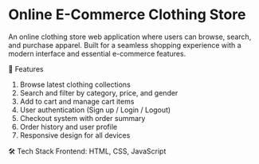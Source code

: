 #  Online E-Commerce Clothing Store
An online clothing store web application where users can browse, search, and purchase apparel. Built for a seamless shopping experience with a modern interface and essential e-commerce features.

🚀 Features

1. Browse latest clothing collections
2. Search and filter by category, price, and gender
3. Add to cart and manage cart items
4.  User authentication (Sign up / Login / Logout)
5.   Checkout system with order summary
6.   Order history and user profile
7.   Responsive design for all devices

🛠️ Tech Stack
Frontend: HTML, CSS, JavaScript 
